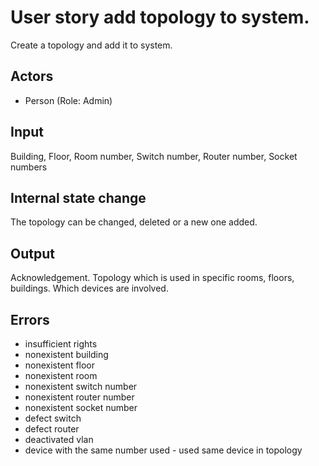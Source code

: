 # User story add topology to system.

Create a topology and add it to system.

## Actors

* Person (Role: Admin)

## Input

Building, Floor, Room number, Switch number, Router number, Socket numbers

## Internal state change

The topology can be changed, deleted or a new one added.

## Output 

Acknowledgement. Topology which is used in specific rooms, floors, buildings. Which devices are involved.

## Errors

* insufficient rights
* nonexistent building
* nonexistent floor
* nonexistent room 
* nonexistent switch number
* nonexistent router number
* nonexistent socket number
* defect switch
* defect router
* deactivated vlan
* device with the same number used - used same device in topology